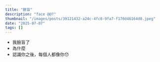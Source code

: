 ```yaml
---
title: "臉盲"
description: "face @@?"
thumbnail: "/images/posts/39121432-a24c-4fc8-9fa7-f170d46164d0.jpeg"
date: "2025-07-07"
tags: []
---
```

- 我臉盲了
- 為什麼
- 認識你之後，每個人都像你😯
